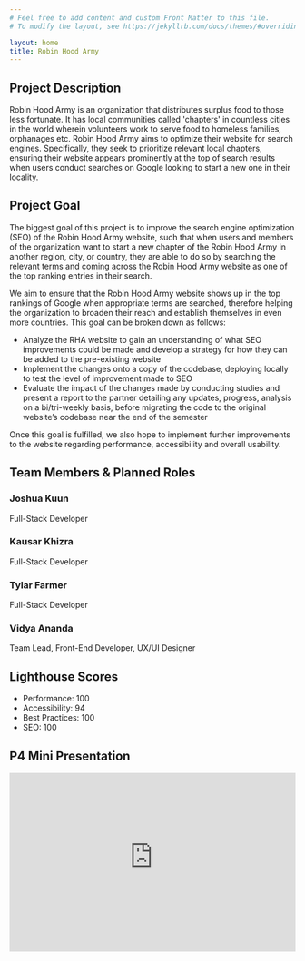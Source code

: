 ```yaml
---
# Feel free to add content and custom Front Matter to this file.
# To modify the layout, see https://jekyllrb.com/docs/themes/#overriding-theme-defaults

layout: home
title: Robin Hood Army
---
```


## Project Description
Robin Hood Army is an organization that distributes surplus food to those less fortunate. It has local communities called 'chapters' in countless cities in the world wherein volunteers work to serve food to homeless families, orphanages etc. Robin Hood Army aims to optimize their website for search engines. Specifically, they seek to prioritize relevant local chapters, ensuring their website appears prominently at the top of search results when users conduct searches on Google looking to start a new one in their locality.
## Project Goal
The biggest goal of this project is to improve the search engine optimization (SEO) of the Robin Hood Army website, such that when users and members of the organization want to start a new chapter of the Robin Hood Army in another region, city, or country, they are able to do so by searching the relevant terms and coming across the Robin Hood Army website as one of the top ranking entries in their search.

We aim to ensure that the Robin Hood Army website shows up in the top rankings of Google when appropriate terms are searched, therefore helping the organization to broaden their reach and establish themselves in even more countries. This goal can be broken down as follows:
- Analyze the RHA website to gain an understanding of what SEO improvements could be made and develop a strategy for how they can be added to the pre-existing website
- Implement the changes onto a copy of the codebase, deploying locally to test the level of improvement made to SEO
- Evaluate the impact of the changes made by conducting studies and present a report to the partner detailing any updates, progress, analysis on a bi/tri-weekly basis, before migrating the code to the original website’s codebase near the end of the semester
  
Once this goal is fulfilled, we also hope to implement further improvements to the website regarding performance, accessibility and overall usability.

## Team Members & Planned Roles

### Joshua Kuun

Full-Stack Developer

### Kausar Khizra

Full-Stack Developer

### Tylar Farmer

Full-Stack Developer

### Vidya Ananda

Team Lead, Front-End Developer, UX/UI Designer

## Lighthouse Scores
- Performance: 100
- Accessibility: 94
- Best Practices: 100
- SEO: 100

## P4 Mini Presentation
<iframe style="width: 100%;" width="560" height="315" src="https://www.youtube-nocookie.com/embed/hV1ApiiRsNw?si=sdmJXRoDfNMGen9b" title="YouTube video player" frameborder="0" allow="accelerometer; autoplay; clipboard-write; encrypted-media; gyroscope; picture-in-picture;"></iframe>
